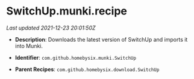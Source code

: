 # SwitchUp.munki.recipe

_Last updated 2021-12-23 20:01:50Z_

- **Description**: Downloads the latest version of SwitchUp and imports it into Munki.

- **Identifier**: `com.github.homebysix.munki.SwitchUp`

- **Parent Recipes**: `com.github.homebysix.download.SwitchUp`
